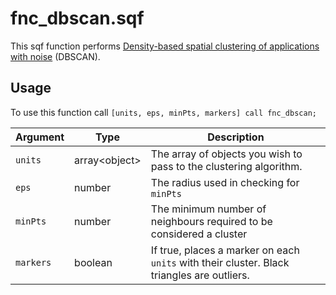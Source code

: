# fnc_dbscan.sqf

This sqf function performs [Density-based spatial clustering of applications with noise](https://en.wikipedia.org/wiki/DBSCAN) (DBSCAN). 

## Usage

To use this function call `[units, eps, minPts, markers] call fnc_dbscan;`

| Argument | Type |Description |
|-|-|-|
| `units` | array\<object\> | The array of objects you wish to pass to the clustering algorithm.
| `eps` | number | The radius used in checking for `minPts` |
| `minPts` | number | The minimum number of neighbours required to be considered a cluster |
| `markers` | boolean | If true, places a marker on each `units` with their cluster. Black triangles are outliers. |